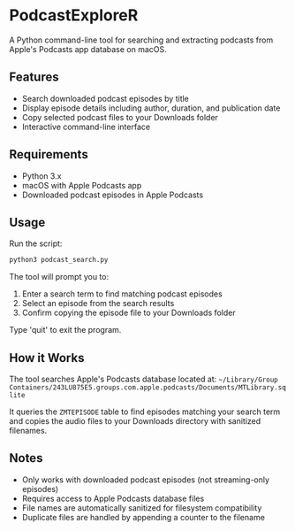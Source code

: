 # PodcastExploreR

A Python command-line tool for searching and extracting podcasts from Apple's Podcasts app database on macOS.

## Features

- Search downloaded podcast episodes by title
- Display episode details including author, duration, and publication date
- Copy selected podcast files to your Downloads folder
- Interactive command-line interface

## Requirements

- Python 3.x
- macOS with Apple Podcasts app
- Downloaded podcast episodes in Apple Podcasts

## Usage

Run the script:

```bash
python3 podcast_search.py
```

The tool will prompt you to:
1. Enter a search term to find matching podcast episodes
2. Select an episode from the search results
3. Confirm copying the episode file to your Downloads folder

Type 'quit' to exit the program.

## How it Works

The tool searches Apple's Podcasts database located at:
`~/Library/Group Containers/243LU875E5.groups.com.apple.podcasts/Documents/MTLibrary.sqlite`

It queries the `ZMTEPISODE` table to find episodes matching your search term and copies the audio files to your Downloads directory with sanitized filenames.

## Notes

- Only works with downloaded podcast episodes (not streaming-only episodes)
- Requires access to Apple Podcasts database files
- File names are automatically sanitized for filesystem compatibility
- Duplicate files are handled by appending a counter to the filename